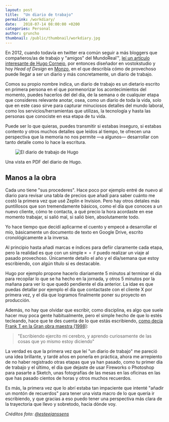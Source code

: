 ```yaml
---
layout: post
title:  "Un diario de trabajo"
permalink: /workdiary/
date:   2018-07-14 08:00:00 +0200
categories: Personal
author: gruncho
thumbnail: /public/thumbnail/workdiary.jpg
---
```

En 2012, cuando todavía en twitter era común seguir a más bloggers que compañeros/as de trabajo y "amigos" del MundoReal™, [leí un artículo interesante de Hugo Cornejo](http://infa.me/diario-de-trabajo/), por entonces diseñador en vostokstudio y hoy *Head of Design* en [Monzo](https://monzo.com/), en el que describía cómo de provechoso puede llegar a ser un diario y más concretamente, un diario de trabajo.

Comos su propio nombre indica, un diario de trabajo es un dietario escrito en primera persona en el que pormenorizar los acontecimientos del momento, puedes hacerlos del del día, de la semana o de cualquier etapa que consideres relevante anotar, osea, como un diario de toda la vida, solo que en este caso sirve para capturar minuciosos detalles del mundo laboral, como los servicios/herramientas que utilizas, la tecnología y hasta las personas que conociste en esa etapa de tu vida.

Puede ser lo que quieras, puedes transmitir si estabas inseguro, si estabas contento y otros muchos detalles que leídos al tiempo, te ofrecen una perspectiva que la memoria no nos permite —a algunos— desarrollar con tanto detalle como lo hace la escritura.

<p class="img"><img style="padding: 0 2rem;" src="http://farm8.staticflickr.com/7158/6745897701_6045e358d9_o.png" alt="El diario de trabajo de Hugo" title="El diario de trabajo de Hugo"></p>
<p class="pie">Una vista en PDF del diario de Hugo.</p>


## Manos a la obra

Cada uno tiene "sus procederes". Hace poco por ejemplo entré de nuevo al diario para revisar una tabla de precios que añadí para saber cuánto me costó la primera vez que usé Zeplin e Invision. Pero hay otros detales más puntillosos que son tremendamente básicos, como el día que conoces a un nuevo cliente, cómo te contacta, a qué precio la hora acordaste en ese momento trabajar, si salió mal, si salió bien, absolutamente todo.

Yo hace tiempo que decidí aplicarme el cuento y empecé a desarrollar el mío, básicamente un documento de texto en Google Drive, escrito cronológicamente a la inversa. 

Al principio hasta añadí marcas e índices para defiir claramente cada etapa, pero la realidad es que con un simple `⌘ + F` puedo realizar un viaje al pasado provechoso. Únicamente detallo el año y el día/semana que estoy escribiendo, con algún título si es destacable.

Hugo por ejemplo propone hacerlo diariamente 5 minutos al terminar el día para recopilar lo que se ha hecho en la jornada, y otros 5 minutos por la mañana para ver lo que quedó pendiente el día anterior. La idae es que puedas detallar por ejemplo el día que contactaste con el cliente X por primera vez, y el día que logramos finalmente poner su proyecto en producción.

Además, no hay que olvidar que escribir, como disciplina, es  algo que suele hacer muy poca gente habitualmente, pero el simple hecho de que lo estés tecleando, hace que te des cuenta de lo que estás escribiendo, [como decía Frank T en la Gran obra maestra (1998)](https://www.youtube.com/watch?v=oLt2hS-VvzE): 

<blockquote>"Escribiendo ejercito mi cerebro, y aprendo curiosamente de las cosas que yo mismo estoy diciendo"</blockquote>

La verdad es que la primera vez que  leí "un diario de trabajo" me pareció una idea brillante, y tardé años en ponerla en práctica, ahora me arrepiento de no haber registrado otras etapas que ya han pasado, como tu primer día de trabajo y el último, el día que dejaste de usar Fireworks o Photoshop para pasarte a Sketch, unas fotografías de las mesas en las oficinas en las que has pasado cientos de horas y otros muchos recuerdos.

Es más, la primera vez que lo abrí estaba tan impaciente que intenté "añadir un montón de recuerdos" para tener una vista macro de lo que quería ir escribiendo, y que gracias a eso puedo tener una perspectiva más clara de la trayectoria que llevo y sobretodo, hacia dónde voy.

*Créditos foto: [@esteejanssens](https://unsplash.com/@esteejanssens)*
